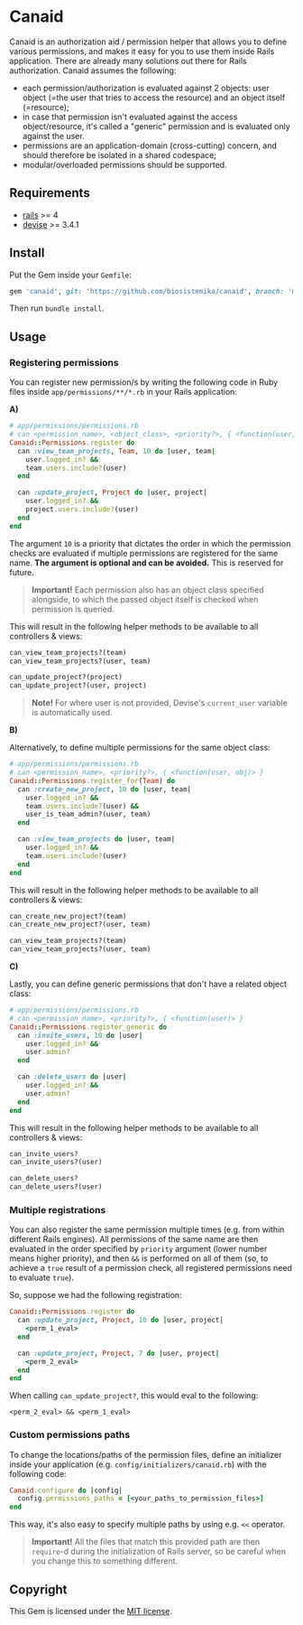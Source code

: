 # Canaid

Canaid is an authorization aid / permission helper that allows you to define various permissions, and makes it easy for you to use them inside Rails application. There are already many solutions out there for Rails authorization. Canaid assumes the following:

* each permission/authorization is evaluated against 2 objects: user object (=the user that tries to access the resource) and an object itself (=resource);
* in case that permission isn't evaluated against the access object/resource, it's called a "generic" permission and is evaluated only against the user.
* permissions are an application-domain (cross-cutting) concern, and should therefore be isolated in a shared codespace;
* modular/overloaded permissions should be supported.

## Requirements

* [rails](https://github.com/rails/rails) >= 4
* [devise](https://github.com/plataformatec/devise) >= 3.4.1

## Install

Put the Gem inside your `Gemfile`:

```ruby
gem 'canaid', git: 'https://github.com/biosistemika/canaid', branch: 'master'
```

Then run `bundle install`.

## Usage

### Registering permissions

You can register new permission/s by writing the following code in Ruby files inside `app/permissions/**/*.rb` in your Rails application:

**A)**

```ruby
# app/permissions/permissions.rb
# can <permission_name>, <object_class>, <priority?>, { <function(user, obj)> }
Canaid::Permissions.register do
  can :view_team_projects, Team, 10 do |user, team|
    user.logged_in? &&
    team.users.include?(user)
  end

  can :update_project, Project do |user, project|
    user.logged_in? &&
    project.users.include?(user)
  end
end
```

The argument `10` is a priority that dictates the order in which the permission checks are evaluated if multiple permissions are registered for the same name. **The argument is optional and can be avoided.** This is reserved for future.

> **Important!** Each permission also has an object class specified alongside, to which the passed object itself is checked when permission is queried.

This will result in the following helper methods to be available to all controllers & views:

```ruby
can_view_team_projects?(team)
can_view_team_projects?(user, team)

can_update_project?(project)
can_update_project?(user, project)
```

> **Note!** For where user is not provided, Devise's `current_user` variable is automatically used.

**B)**

Alternatively, to define multiple permissions for the same object class:

```ruby
# app/permissions/permissions.rb
# can <permission_name>, <priority?>, { <function(user, obj)> }
Canaid::Permissions.register_for(Team) do
  can :create_new_project, 10 do |user, team|
    user.logged_in? &&
    team.users.include?(user) &&
    user_is_team_admin?(user, team)
  end

  can :view_team_projects do |user, team|
    user.logged_in? &&
    team.users.include?(user)
  end
end
```

This will result in the following helper methods to be available to all controllers & views:

```ruby
can_create_new_project?(team)
can_create_new_project?(user, team)

can_view_team_projects?(team)
can_view_team_projects?(user, team)
```

**C)**

Lastly, you can define generic permissions that don't have a related object class:

```ruby
# app/permissions/permissions.rb
# can <permission_name>, <priority?>, { <function(user)> }
Canaid::Permissions.register_generic do
  can :invite_users, 10 do |user|
    user.logged_in? &&
    user.admin?
  end

  can :delete_users do |user|
    user.logged_in? &&
    user.admin?
  end
end
```

This will result in the following helper methods to be available to all controllers & views:

```ruby
can_invite_users?
can_invite_users?(user)

can_delete_users?
can_delete_users?(user)
```

### Multiple registrations

You can also register the same permission multiple times (e.g. from within different Rails engines). All permissions of the same name are then evaluated in the order specified by `priority` argument (lower number means higher priority), and then `&&` is performed on all of them (so, to achieve a `true` result of a permission check, all registered permissions need to evaluate `true`).

So, suppose we had the following registration:

```ruby
Canaid::Permissions.register do
  can :update_project, Project, 10 do |user, project|
    <perm_1_eval>
  end

  can :update_project, Project, 7 do |user, project|
    <perm_2_eval>
  end
end
```

When calling `can_update_project?`, this would eval to the following:
```
<perm_2_eval> && <perm_1_eval>
```

### Custom permissions paths

To change the locations/paths of the permission files, define an initializer inside your application (e.g. `config/initializers/canaid.rb`) with the following code:

```ruby
Canaid.configure do |config|
  config.permissions_paths = [<your_paths_to_permission_files>]
end
```

This way, it's also easy to specify multiple paths by using e.g. `<<` operator.

> **Important!** All the files that match this provided path are then `require`-d during the initialization of Rails server, so be careful when you change this to something different.

## Copyright

This Gem is licensed under the [MIT license](MIT-LICENSE).